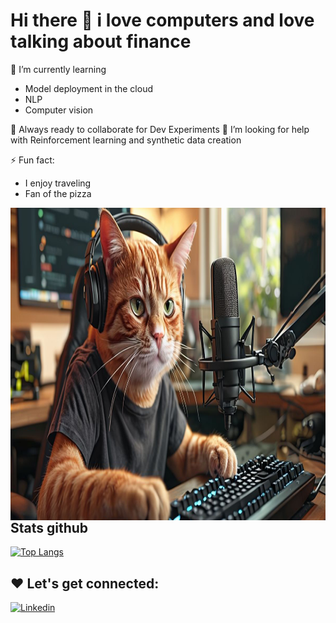 # Hi there 👋 i love computers and love talking about finance

🌱 I’m currently learning
- Model deployment in the cloud
- NLP
- Computer vision

🚀 Always ready to collaborate for Dev Experiments
🤔 I’m looking for help with Reinforcement learning and synthetic data creation

⚡ Fun fact:
- I enjoy traveling
- Fan of the pizza


<img src="https://github.com/auszed/auszed/blob/main/img/cat_image.png" alt="Awesome Matrix Code" align="right" width="1200" height="500" />

## Stats github
[![Top Langs](https://github-readme-stats.vercel.app/api/top-langs/?username=auszed&layout=donut)](https://github.com/anuraghazra/github-readme-stats)

## ❤️ Let's get connected:

[![Linkedin](https://img.shields.io/badge/LinkedIn-Profile-blue)](https://www.linkedin.com/in/hanns-juarez/)


